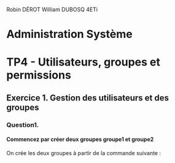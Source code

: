 Robin DÉROT William DUBOSQ 4ETi

# Administration Système
# TP4 - Utilisateurs, groupes et permissions

## Exercice 1. Gestion des utilisateurs et des groupes

### Question1.
#### Commencez par créer deux groupes groupe1 et groupe2

On crée les deux groupes à partir de la commande suivante :
